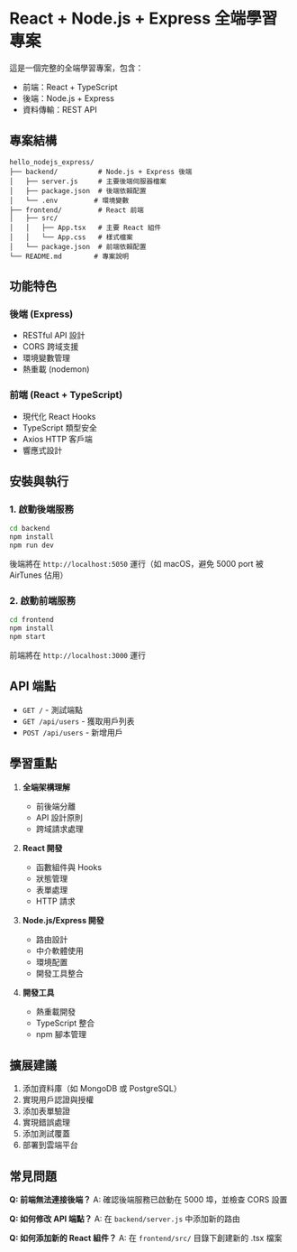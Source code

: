 # React + Node.js + Express 全端學習專案

這是一個完整的全端學習專案，包含：
- 前端：React + TypeScript
- 後端：Node.js + Express
- 資料傳輸：REST API

## 專案結構

```
hello_nodejs_express/
├── backend/          # Node.js + Express 後端
│   ├── server.js     # 主要後端伺服器檔案
│   ├── package.json  # 後端依賴配置
│   └── .env         # 環境變數
├── frontend/         # React 前端
│   ├── src/
│   │   ├── App.tsx   # 主要 React 組件
│   │   └── App.css   # 樣式檔案
│   └── package.json  # 前端依賴配置
└── README.md        # 專案說明
```

## 功能特色

### 後端 (Express)
- RESTful API 設計
- CORS 跨域支援
- 環境變數管理
- 熱重載 (nodemon)

### 前端 (React + TypeScript)
- 現代化 React Hooks
- TypeScript 類型安全
- Axios HTTP 客戶端
- 響應式設計

## 安裝與執行

### 1. 啟動後端服務

```bash
cd backend
npm install
npm run dev
```

後端將在 `http://localhost:5050` 運行（如 macOS，避免 5000 port 被 AirTunes 佔用）

### 2. 啟動前端服務

```bash
cd frontend
npm install
npm start
```

前端將在 `http://localhost:3000` 運行

## API 端點

- `GET /` - 測試端點
- `GET /api/users` - 獲取用戶列表
- `POST /api/users` - 新增用戶

## 學習重點

1. **全端架構理解**
   - 前後端分離
   - API 設計原則
   - 跨域請求處理

2. **React 開發**
   - 函數組件與 Hooks
   - 狀態管理
   - 表單處理
   - HTTP 請求

3. **Node.js/Express 開發**
   - 路由設計
   - 中介軟體使用
   - 環境配置
   - 開發工具整合

4. **開發工具**
   - 熱重載開發
   - TypeScript 整合
   - npm 腳本管理

## 擴展建議

1. 添加資料庫（如 MongoDB 或 PostgreSQL）
2. 實現用戶認證與授權
3. 添加表單驗證
4. 實現錯誤處理
5. 添加測試覆蓋
6. 部署到雲端平台

## 常見問題

**Q: 前端無法連接後端？**
A: 確認後端服務已啟動在 5000 埠，並檢查 CORS 設置

**Q: 如何修改 API 端點？**
A: 在 `backend/server.js` 中添加新的路由

**Q: 如何添加新的 React 組件？**
A: 在 `frontend/src/` 目錄下創建新的 .tsx 檔案
